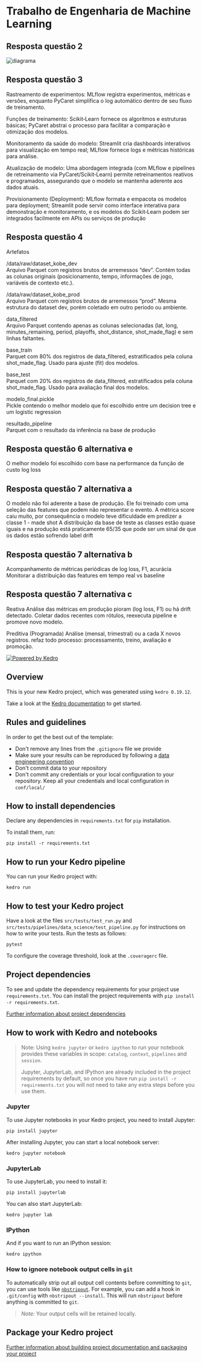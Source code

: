 # Trabalho de Engenharia de Machine Learning 
## Resposta questão 2
![diagrama](image.png)

## Resposta questão 3
Rastreamento de experimentos: MLflow registra experimentos, métricas e versões, enquanto PyCaret simplifica o log automático dentro de seu fluxo de treinamento.

Funções de treinamento: Scikit‑Learn fornece os algoritmos e estruturas básicas; PyCaret abstrai o processo para facilitar a comparação e otimização dos modelos.

Monitoramento da saúde do modelo: Streamlit cria dashboards interativos para visualização em tempo real; MLflow fornece logs e métricas históricas para análise.

Atualização de modelo: Uma abordagem integrada (com MLflow e pipelines de retreinamento via PyCaret/Scikit‑Learn) permite retreinamentos reativos e programados, assegurando que o modelo se mantenha aderente aos dados atuais.

Provisionamento (Deployment): MLflow formata e empacota os modelos para deployment; Streamlit pode servir como interface interativa para demonstração e monitoramento, e os modelos do Scikit‑Learn podem ser integrados facilmente em APIs ou serviços de produção

## Resposta questão 4

Artefatos	                        

/data/raw/dataset_kobe_dev      	
Arquivo Parquet com registros brutos de arremessos “dev”. Contém todas as colunas       originais (posicionamento, tempo, informações de jogo, variáveis de contexto etc.).

/data/raw/dataset_kobe_prod     	
Arquivo Parquet com registros brutos de arremessos “prod”. Mesma estrutura do dataset dev, porém coletado em outro período ou ambiente.

data_filtered	                    
Arquivo Parquet contendo apenas as colunas selecionadas (lat, long, minutes_remaining, period, playoffs, shot_distance, shot_made_flag) e sem linhas faltantes.

base_train      	                
Parquet com 80% dos registros de data_filtered, estratificados pela coluna shot_made_flag. Usado para ajuste (fit) dos modelos.

base_test       	                
Parquet com 20% dos registros de data_filtered, estratificados pela coluna shot_made_flag. Usado para avaliação final dos modelos.

modelo_final.pickle                 
Pickle contendo o melhor modelo que foi escolhido entre um decision tree e um logistic 
regression

resultado_pipeline                  
Parquet com o resultado da inferência na base de produção

## Resposta questão 6 alternativa e
O melhor modelo foi escolhido com base na performance da função de custo log loss 

## Resposta questão 7 alternativa a
O modelo não foi aderente a base de produção. Ele foi treinado com uma seleção das features que podem não representar
o evento. A métrica score caiu muito, por consequência o modelo teve dificuldade em predizer a classe 1 - made shot
A distribuição da base de teste as classes estão quase iguais e na produção  está praticamente 65/35 que pode ser
um sinal de que os dados estão sofrendo label drift

## Resposta questão 7 alternativa b
Acompanhamento de métricas periódicas  de log loss, F1, acurácia
Monitorar a distribuição das features em tempo real vs baseline

## Resposta questão 7 alternativa c

Reativa
Análise das métricas em produção pioram (log loss, F1) ou há drift detectado.
Coletar dados recentes com rótulos, reexecuta pipeline e promove novo modelo.

Preditiva (Programada)
Análise (mensal, trimestral) ou a cada X novos registros.
refaz todo processo: processamento, treino, avaliação e promoção.


[![Powered by Kedro](https://img.shields.io/badge/powered_by-kedro-ffc900?logo=kedro)](https://kedro.org)

## Overview

This is your new Kedro project, which was generated using `kedro 0.19.12`.

Take a look at the [Kedro documentation](https://docs.kedro.org) to get started.

## Rules and guidelines

In order to get the best out of the template:

* Don't remove any lines from the `.gitignore` file we provide
* Make sure your results can be reproduced by following a [data engineering convention](https://docs.kedro.org/en/stable/faq/faq.html#what-is-data-engineering-convention)
* Don't commit data to your repository
* Don't commit any credentials or your local configuration to your repository. Keep all your credentials and local configuration in `conf/local/`

## How to install dependencies

Declare any dependencies in `requirements.txt` for `pip` installation.

To install them, run:

```
pip install -r requirements.txt
```

## How to run your Kedro pipeline

You can run your Kedro project with:

```
kedro run
```

## How to test your Kedro project

Have a look at the files `src/tests/test_run.py` and `src/tests/pipelines/data_science/test_pipeline.py` for instructions on how to write your tests. Run the tests as follows:

```
pytest
```

To configure the coverage threshold, look at the `.coveragerc` file.

## Project dependencies

To see and update the dependency requirements for your project use `requirements.txt`. You can install the project requirements with `pip install -r requirements.txt`.

[Further information about project dependencies](https://docs.kedro.org/en/stable/kedro_project_setup/dependencies.html#project-specific-dependencies)

## How to work with Kedro and notebooks

> Note: Using `kedro jupyter` or `kedro ipython` to run your notebook provides these variables in scope: `catalog`, `context`, `pipelines` and `session`.
>
> Jupyter, JupyterLab, and IPython are already included in the project requirements by default, so once you have run `pip install -r requirements.txt` you will not need to take any extra steps before you use them.

### Jupyter
To use Jupyter notebooks in your Kedro project, you need to install Jupyter:

```
pip install jupyter
```

After installing Jupyter, you can start a local notebook server:

```
kedro jupyter notebook
```

### JupyterLab
To use JupyterLab, you need to install it:

```
pip install jupyterlab
```

You can also start JupyterLab:

```
kedro jupyter lab
```

### IPython
And if you want to run an IPython session:

```
kedro ipython
```

### How to ignore notebook output cells in `git`
To automatically strip out all output cell contents before committing to `git`, you can use tools like [`nbstripout`](https://github.com/kynan/nbstripout). For example, you can add a hook in `.git/config` with `nbstripout --install`. This will run `nbstripout` before anything is committed to `git`.

> *Note:* Your output cells will be retained locally.

## Package your Kedro project

[Further information about building project documentation and packaging your project](https://docs.kedro.org/en/stable/tutorial/package_a_project.html)
